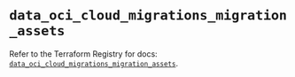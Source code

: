 # `data_oci_cloud_migrations_migration_assets`

Refer to the Terraform Registry for docs: [`data_oci_cloud_migrations_migration_assets`](https://registry.terraform.io/providers/oracle/oci/6.18.0/docs/data-sources/cloud_migrations_migration_assets).
